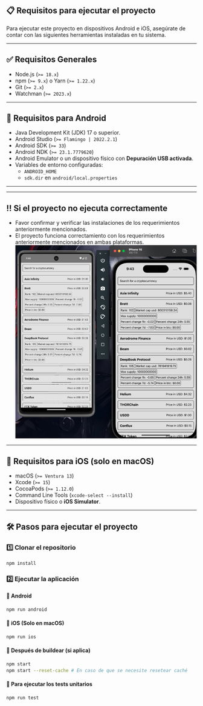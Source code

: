## 📋 Requisitos para ejecutar el proyecto

Para ejecutar este proyecto en dispositivos Android e iOS, asegúrate de contar con las siguientes herramientas instaladas en tu sistema.

---

## ✅ **Requisitos Generales**
- Node.js (`>= 18.x`)
- npm (`>= 9.x`) o Yarn (`>= 1.22.x`)
- Git (`>= 2.x`)
- Watchman (`>= 2023.x`)

---

## 📱 **Requisitos para Android**
- Java Development Kit (JDK) 17 o superior.
- Android Studio (`>= Flamingo | 2022.2.1`)
- Android SDK (`>= 33`)
- Android NDK (`>= 23.1.7779620`)
- Android Emulator o un dispositivo físico con **Depuración USB activada**.
- Variables de entorno configuradas:
  - `ANDROID_HOME`
  - `sdk.dir` en `android/local.properties`

---

---

## ‼️ **Si el proyecto no ejecuta correctamente**
- Favor confirmar y verificar las instalaciones de los requerimientos anteriormente mencionados.
- El proyecto funciona correctamiento con los requerimientos anteriormente mencionados en ambas plataformas.
![alt text](prueba-corriendo.png)

---

## 🍏 **Requisitos para iOS** (solo en macOS)
- macOS (`>= Ventura 13`)
- Xcode (`>= 15`)
- CocoaPods (`>= 1.12.0`)
- Command Line Tools (`xcode-select --install`)
- Dispositivo físico o **iOS Simulator**.

---

## 🛠 **Pasos para ejecutar el proyecto**

### **1️⃣ Clonar el repositorio**
```bash
npm install
```

### **2️⃣ Ejecutar la aplicación**
#### **📱 Android**
```bash
npm run android
```

#### **🍏 iOS (Solo en macOS)**
```bash
npm run ios
```

#### **🚀 Después de buildear (si aplica)**
```bash
npm start
npm start --reset-cache # En caso de que se necesite resetear caché
```

#### **🧪 Para ejecutar los tests unitarios**
```bash
npm run test
```
